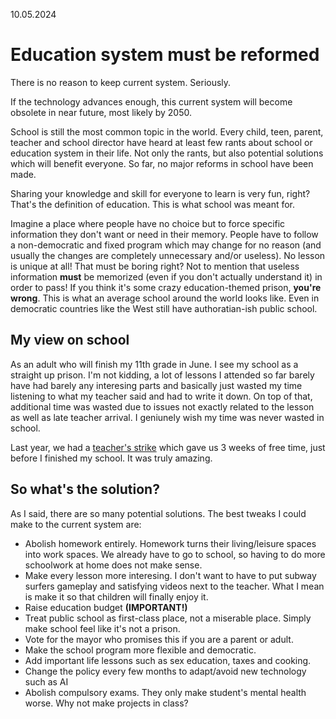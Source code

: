10.05.2024
# Education system must be reformed
There is no reason to keep current system. Seriously.

If the technology advances enough, this current system will become obsolete in near future, most likely by 2050.

School is still the most common topic in the world. Every child, teen, parent, teacher and school director have heard at least few rants about school or education system in their life. Not only the rants, but also potential solutions which will benefit everyone. So far, no major reforms in school have been made.

Sharing your knowledge and skill for everyone to learn is very fun, right? That's the definition of education. This is what school was meant for.

Imagine a place where people have no choice but to force specific information they don't want or need in their memory. People have to follow a non-democratic and fixed program which may change for no reason (and usually the changes are completely unnecessary and/or useless). No lesson is unique at all! That must be boring right? Not to mention that useless information **must** be memorized (even if you don't actually understand it) in order to pass! 
If you think it's some crazy education-themed prison, **you're wrong**. This is what an average school around the world looks like. Even in democratic countries like the West still have authoratian-ish public school.

## My view on school
As an adult who will finish my 11th grade in June. I see my school as a straight up prison. I'm not kidding, a lot of lessons I attended so far barely have had barely any interesing parts and basically just wasted my time listening to what my teacher said and had to write it down. On top of that, additional time was wasted due to issues not exactly related to the lesson as well as late teacher arrival. I geniunely wish my time was never wasted in school.

Last year, we had a [teacher's strike](https://en.wikipedia.org/wiki/2023_Romanian_teachers%27_strike) which gave us 3 weeks of free time, just before I finished my school. It was truly amazing.

## So what's the solution?
As I said, there are so many potential solutions. The best tweaks I could make to the current system are:
- Abolish homework entirely. Homework turns their living/leisure spaces into work spaces. We already have to go to school, so having to do more schoolwork at home does not make sense.
- Make every lesson more interesing. I don't want to have to put subway surfers gameplay and satisfying videos next to the teacher. What I mean is make it so that children will finally enjoy it.
- Raise education budget **(IMPORTANT!)**
- Treat public school as first-class place, not a miserable place. Simply make school feel like it's not a prison.
- Vote for the mayor who promises this if you are a parent or adult.
- Make the school program more flexible and democratic.
- Add important life lessons such as sex education, taxes and cooking.
- Change the policy every few months to adapt/avoid new technology such as AI
- Abolish compulsory exams. They only make student's mental health worse. Why not make projects in class?
